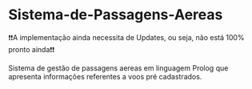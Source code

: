 # Sistema-de-Passagens-Aereas

<p>❗❗A implementação ainda necessita de Updates, ou seja, não está 100% pronto ainda❗❗</p>

<p>Sistema de gestão de passagens aereas em linguagem Prolog que apresenta informações referentes a voos pré cadastrados.</p>
